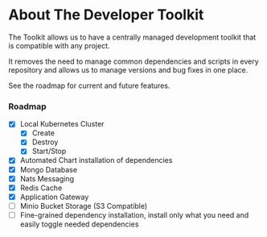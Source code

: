 # About The Developer Toolkit

The Toolkit allows us to have a centrally managed development toolkit that is compatible with any project.

It removes the need to manage common dependencies and scripts in every repository and allows us to manage versions
and bug fixes in one place.

See the roadmap for current and future features.

### Roadmap

- [x] Local Kubernetes Cluster
    - [x] Create
    - [x] Destroy
    - [x] Start/Stop
- [x] Automated Chart installation of dependencies
- [x] Mongo Database
- [x] Nats Messaging
- [x] Redis Cache
- [x] Application Gateway
- [ ] Minio Bucket Storage (S3 Compatible)
- [ ] Fine-grained dependency installation, install only what you need and easily toggle needed dependencies
